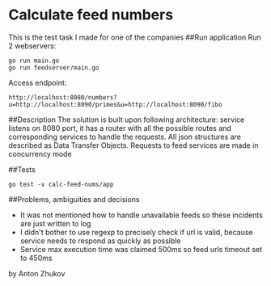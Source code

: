 # Calculate feed numbers
This is the test task I made for one of the companies
##Run application
Run 2 webservers:
```
go run main.go
go run feedserver/main.go
```

Access endpoint:
```
http://localhost:8080/numbers?u=http://localhost:8090/primes&u=http://localhost:8090/fibo
```
##Description
The solution is built upon following architecture: 
service listens on 8080 port, it has a router with all 
the possible routes and corresponding services to 
handle the requests. 
All json structures are described as Data Transfer Objects.
Requests to feed services are made in concurrency mode

##Tests
```
go test -v calc-feed-nums/app
```

##Problems, ambiguities and decisions
- It was not mentioned how to handle unavailable feeds so these incidents are just written to log
- I didn't bother to use regexp to precisely check if url is valid, because service needs to respond as quickly as possible
- Service max execution time was claimed 500ms so feed urls timeout set to 450ms

by Anton Zhukov